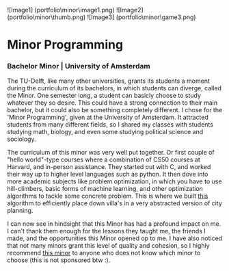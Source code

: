 ![Image1] (portfolio\minor\image1.png)
![Image2] (portfolio\minor\thumb.png)
![Image3] (portfolio\minor\game3.png)

# Minor Programming

### Bachelor Minor | University of Amsterdam

The TU-Delft, like many other universities, grants its students a moment during the curriculum of its bachelors, 
in which students can diverge, called the Minor. One semester long, a student can basicly choose to study whatever they so desire. 
This could have a strong connection to their main bachelor, but it could also be something completely different. 
I chose for the 'Minor Programming', given at the University of Amsterdam. It attracted students from many different fields, so I shared my classes with students studying math, biology, and even some studying political science and sociology. 

The curriculum of this minor was very well put together. Or first couple of "hello world"-type courses where a combination of CS50 courses at Harvard, and in-person assistance. They started out with C, and worked their way up to higher level languages such as python. It then dove into more academic subjects like problem optimization, in which you have to use hill-climbers, basic forms of machine learning, and other optimization algorithms to tackle some concrete problem. This is where we built [this][1] algorithm to efficiently place down villa's in a very abstracted version of city planning.

I can now see in hindsight that this Minor has had a profound impact on me. I can't thank them enough for the lessons they taught me, the friends I made, and the opportunities this Minor opened op to me. I have also noticed that not many minors grant this level of quality and cohesion, so I highly recommend [this minor][2] to anyone who does not know which minor to choose (this is not sponsored btw :). 

[1]: <https://github.com/josfeenstra/AmstelHaege> "Link To Repo"
[2]: <https://www.proglab.nl/minoren/minprog/> "Link To Minprog"